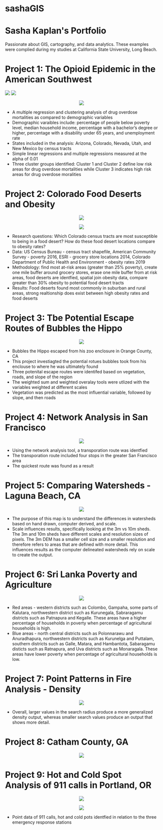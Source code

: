 # sashaGIS
# Sasha Kaplan's Portfolio
Passionate about GIS, cartography, and data analytics.  These examples were complied during my studies at California State University, Long Beach.

# Project 1: The Opioid Epidemic in the American Southwest

![](https://user-images.githubusercontent.com/96799772/147707246-0d4d37e7-14c0-4ec9-9c79-8d20c045b259.png) ![](https://user-images.githubusercontent.com/96799772/147708056-3f76574a-a816-4e90-9ddf-356d110d89f6.PNG)

<p align="center">
  <img src="https://user-images.githubusercontent.com/96799772/147713074-d82cc0b0-5e59-40d4-b390-b9d07963ae47.png"/>
</p>

* A multiple regression and clustering analysis of drug overdose mortalities as compared to demographic variables
* Demographic varaibles include: percentage of people below poverty level, median household income, percentage with a bachelor’s degree or higher, percentage with a disability under 65 years, and unemployment rate
* States included in the analysis: Arizona, Colorado, Nevada, Utah, and New Mexico by census tracts
* Simple linear regressions and multiple regressions measured at the alpha of 0.01
* Three cluster groups identified: Cluster 1 and Cluster 2 define low risk areas for drug overdose mortalities while Cluster 3 indicates high risk areas for drug overdose moralities

# Project 2: Colorado Food Deserts and Obesity

<p align="center">
  <img src="https://user-images.githubusercontent.com/96799772/147707251-d3bb9e75-d379-49f8-91e5-9cc1ff9fe87a.png"/>
</p>

<p align="center">
  <img src="https://user-images.githubusercontent.com/96799772/147707258-e7b21bc6-fa9d-4623-8049-55cb46ef29a5.png"/>
</p>

* Research questions: Which Colorado census tracts are most susceptible to being in a food desert?  How do these food desert locations compare to obesity rates?
* Data: US Census Bureau - census tract shapefile, American Community Survey - poverty 2016, ESRI - grocery store locations 2014, Colorado Department of Public Health and Environment - obesity rates 2019
* Methodology: find most at-risk areas (greater than 25% poverty), create one mile buffer around grocery stores, erase one mile buffer from at risk areas, food deserts are identfied, spatial join obesity data, compare greater than 30% obesity to potential food desert tracts
* Results: Food deserts found most commonly in suburban and rural areas, strong realtionship does exist between high obesity rates and food deserts

# Project 3: Tbe Potential Escape Routes of Bubbles the Hippo

<p align="center">
  <img src="https://user-images.githubusercontent.com/96799772/147782996-c766b136-39ad-4999-8032-1c34c7723790.png"/>
</p>

* Bubbles the Hippo escaped from his zoo enclosure in Orange County, CA
* This project investiagted the potential rotues bubbles took from his enclouse to where he was ultimately found
* Three potenital escape routes were identifed based on vegetation, roads, and slope of the region
* The weighted sum and weighted overalay tools were utlized with the variables weighted at different scales
* Vegetation was predicted as the most influential variable, followed by slope, and then roads

# Project 4: Network Analysis in San Francisco

<p align="center">
  <img src="https://user-images.githubusercontent.com/96799772/147711093-6eaae2f3-f674-4469-bcb1-58d970fb9ad3.png"/>
</p>

* Using the network analysis tool, a transporation route was identfied 
* The transporation route included four stops in the greater San Francisco area
* The quickest route was found as a result

# Project 5: Comparing Watersheds - Laguna Beach, CA

<p align="center">
  <img src="https://user-images.githubusercontent.com/96799772/147785424-ff23e2f2-c70d-428b-bfc7-d3e3c2399544.png"/>
</p>

* The purpose of this map is to understand the differences in watersheds based on hand drawn, computer derived, and scale.
* Scale influences results, specifically looking at the 3m vs 10m sheds.  The 3m and 10m sheds have different scales and resolution sizes of pixels.  The 3m DEM has a smaller cell size and a smaller resolution and therefore refers to areas that are defined with more detail.  This influences results as the computer delineated watersheds rely on scale to create the output.  

# Project 6: Sri Lanka Poverty and Agriculture

<p align="center">
  <img src="https://user-images.githubusercontent.com/96799772/147786325-8d1d9dee-20b4-426e-9cfd-5788475ea524.png"/>
</p>

* Red areas - western districts such as Colombo, Gampaha, some parts of Kalutara, northwestern district such as Kurunegala, Sabraragamu districts such as Patnapura and Kegalle. 
These areas have a higher percentage of households in poverty when percentage of agricultural households is high. 
* Blue areas - north central districts such as Polonnarawu and Anuradhapura, northwestern districts such as Kurunelga and Puttalam, southern districts such as Galle, Matara, and Hambantota, Sabaragamu disticts such as Ratnapura, and Uva districts such as Monaragala.
These areas have lower poverty when percentage of agricultural households is low. 



# Project 7: Point Patterns in Fire Analysis - Density

<p align="center">
  <img src="https://user-images.githubusercontent.com/96799772/147786409-dd872714-8c7f-43b4-b65a-d28208a4d579.png"/>
</p>

* Overall, larger values in the search radius produce a more generalized density output, whereas smaller search values produce an output that shows more detail.  


# Project 8: Catham County, GA

<p align="center">
  <img src="https://user-images.githubusercontent.com/96799772/147786343-f85a6cf0-c8d0-42ab-8ee9-7eecdf204ef6.jpg"/>
</p>


# Project 9: Hot and Cold Spot Analysis of 911 calls in Portland, OR

<p align="center">
  <img src="https://user-images.githubusercontent.com/96799772/147711658-d55774f1-f6fd-4e1e-a2a0-adccc2020744.png"/>
</p>

<p align="center">
  <img src="https://user-images.githubusercontent.com/96799772/147786315-d5c613fc-eebd-40d4-973b-6eca8015608b.png"/>
</p>


* Point data of 911 calls,  hot and cold pots identfied in relation to the three emergency response stations


